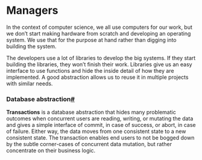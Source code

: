# Managers

In the context of computer science, we all use computers for our work, but we don’t start making hardware from scratch and developing an operating system. We use that for the purpose at hand rather than digging into building the system.

The developers use a lot of libraries to develop the big systems. If they start building the libraries, they won’t finish their work. Libraries give us an easy interface to use functions and hide the inside detail of how they are implemented. A good abstraction allows us to reuse it in multiple projects with similar needs.

### Database abstraction[#](broken-reference) <a href="#database-abstraction" id="database-abstraction"></a>

**Transactions** is a database abstraction that hides many problematic outcomes when concurrent users are reading, writing, or mutating the data and gives a simple interface of commit, in case of success, or abort, in case of failure. Either way, the data moves from one consistent state to a new consistent state. The transaction enables end users to not be bogged down by the subtle corner-cases of concurrent data mutation, but rather concentrate on their business logic.
